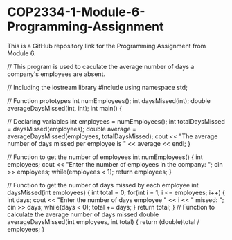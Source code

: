 # COP2334-1-Module-6-Programming-Assignment
This is a GitHub repository link for the Programming Assignment from Module 6.

// This program is used to caculate the average number of days a company's employees are absent.

// Including the iostream library
#include <iostream>
using namespace std;

// Function prototypes
int numEmployees();
int daysMissed(int);
double averageDaysMissed(int, int);
int main() {

  // Declaring variables
  int employees = numEmployees();
  int totalDaysMissed = daysMissed(employees);
  double average = averageDaysMissed(employees, totalDaysMissed);
  cout << "The average number of days missed per employee is " << average << endl;
}

// Function to get the number of employees
int numEmployees() {
  int employees;
  cout << "Enter the number of employees in the company: ";
  cin >> employees;
  while(employees < 1);
  return employees;
}

// Function to get the number of days missed by each employee
int daysMissed(int employees) {
  int total = 0;
  for(int i = 1; i <= employees; i++) {
    int days;
    cout << "Enter the number of days employee " << i << " missed: ";
    cin >> days;
    while(days < 0);
    total += days;
  }
  return total;
}
// Function to calculate the average number of days missed
double averageDaysMissed(int employees, int total) {
  return (double)total / employees;
}
